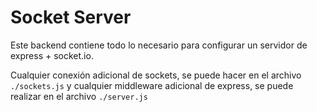 # Socket Server

Este backend contiene todo lo necesario para configurar un servidor de express + socket.io.

Cualquier conexión adicional de sockets, se puede hacer en el archivo ```./sockets.js``` y cualquier middleware adicional de express, se puede realizar en el archivo ```./server.js```
